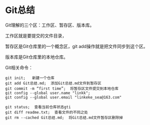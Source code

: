 # Git总结

Git理解的三个区：工作区、暂存区、版本库。

工作区就是要提交的文件目录，

暂存区是Git仓库里的一个概念区，git  add操作就是把文件同步到这个区。

版本库是Git仓库里的本地仓库。



Git相关命令：

```git
git init;   新建一个仓库
git add Git总结.md;  添加Git总结.md文件到暂存区
git commit -m “first time”;  将暂存区文件提交到本地仓库
git config --global user.name "linkk"; 
git config --global user.email "linkeke_sea@163.com"

git status;  查看当前仓库状态gti 
git diff readme.txt;  查看文件的不同之处
git rm --cached Git总结.md;  将Git总结.md文件暂存区删除掉
```



#### 



